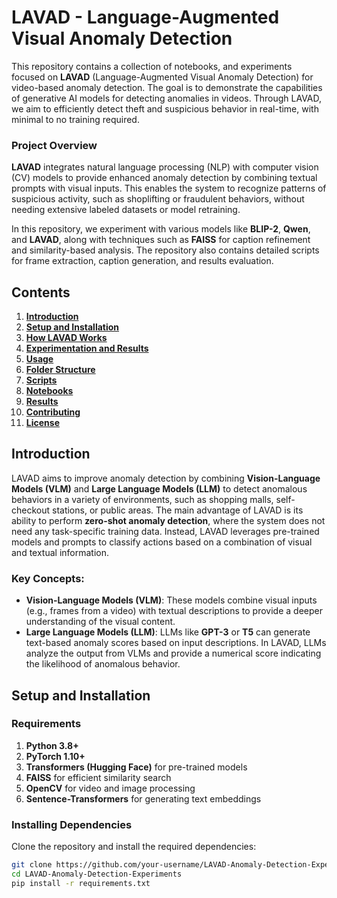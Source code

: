 # LAVAD - Language-Augmented Visual Anomaly Detection

This repository contains a collection of notebooks, and experiments focused on **LAVAD** (Language-Augmented Visual Anomaly Detection) for video-based anomaly detection. The goal is to demonstrate the capabilities of generative AI models for detecting anomalies in videos. Through LAVAD, we aim to efficiently detect theft and suspicious behavior in real-time, with minimal to no training required.

### Project Overview

**LAVAD** integrates natural language processing (NLP) with computer vision (CV) models to provide enhanced anomaly detection by combining textual prompts with visual inputs. This enables the system to recognize patterns of suspicious activity, such as shoplifting or fraudulent behaviors, without needing extensive labeled datasets or model retraining.

In this repository, we experiment with various models like **BLIP-2**, **Qwen**, and **LAVAD**, along with techniques such as **FAISS** for caption refinement and similarity-based analysis. The repository also contains detailed scripts for frame extraction, caption generation, and results evaluation.

## Contents

1. **[Introduction](#introduction)**
2. **[Setup and Installation](#setup-and-installation)**
3. **[How LAVAD Works](#how-lavad-works)**
4. **[Experimentation and Results](#experimentation-and-results)**
5. **[Usage](#usage)**
6. **[Folder Structure](#folder-structure)**
7. **[Scripts](#scripts)**
8. **[Notebooks](#notebooks)**
9. **[Results](#results)**
10. **[Contributing](#contributing)**
11. **[License](#license)**

## Introduction

LAVAD aims to improve anomaly detection by combining **Vision-Language Models (VLM)** and **Large Language Models (LLM)** to detect anomalous behaviors in a variety of environments, such as shopping malls, self-checkout stations, or public areas. The main advantage of LAVAD is its ability to perform **zero-shot anomaly detection**, where the system does not need any task-specific training data. Instead, LAVAD leverages pre-trained models and prompts to classify actions based on a combination of visual and textual information.

### Key Concepts:
- **Vision-Language Models (VLM)**: These models combine visual inputs (e.g., frames from a video) with textual descriptions to provide a deeper understanding of the visual content.
- **Large Language Models (LLM)**: LLMs like **GPT-3** or **T5** can generate text-based anomaly scores based on input descriptions. In LAVAD, LLMs analyze the output from VLMs and provide a numerical score indicating the likelihood of anomalous behavior.

## Setup and Installation

### Requirements

1. **Python 3.8+**
2. **PyTorch 1.10+**
3. **Transformers (Hugging Face)** for pre-trained models
4. **FAISS** for efficient similarity search
5. **OpenCV** for video and image processing
6. **Sentence-Transformers** for generating text embeddings

### Installing Dependencies

Clone the repository and install the required dependencies:

```bash
git clone https://github.com/your-username/LAVAD-Anomaly-Detection-Experiments.git
cd LAVAD-Anomaly-Detection-Experiments
pip install -r requirements.txt
